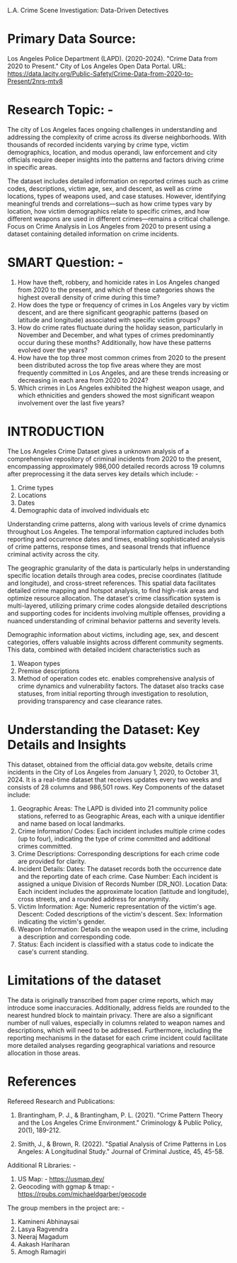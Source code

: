L.A. Crime Scene Investigation: Data-Driven Detectives

# Primary Data Source:
Los Angeles Police Department (LAPD). (2020-2024). "Crime Data from 2020 to Present." City of Los Angeles Open Data Portal.
URL: https://data.lacity.org/Public-Safety/Crime-Data-from-2020-to-Present/2nrs-mtv8

# Research Topic: - 
The city of Los Angeles faces ongoing challenges in understanding and addressing the complexity of crime across its diverse neighborhoods. With thousands of recorded incidents varying by crime type, victim demographics, location, and modus operandi, law enforcement and city officials require deeper insights into the patterns and factors driving crime in specific areas.

The dataset includes detailed information on reported crimes such as crime codes, descriptions, victim age, sex, and descent, as well as crime locations, types of weapons used, and case statuses. However, identifying meaningful trends and correlations—such as how crime types vary by location, how victim demographics relate to specific crimes, and how different weapons are used in different crimes—remains a critical challenge.
Focus on Crime Analysis in Los Angeles from 2020 to present using a dataset containing detailed information on crime incidents.

# SMART Question: - 
1) How have theft, robbery, and homicide rates in Los Angeles changed from 2020 to the present, and which of these categories shows the highest overall density of crime during this time?
2) How does the type or frequency of crimes in Los Angeles vary by victim descent, and are there significant geographic patterns (based on latitude and longitude) associated with specific victim groups?
3) How do crime rates fluctuate during the holiday season, particularly in November and December, and what types of crimes predominantly occur during these months? Additionally, how have these patterns evolved over the years?
4) How have the top three most common crimes from 2020 to the present been distributed across the top five areas where they are most frequently committed in Los Angeles, and are these trends increasing or decreasing in each area from 2020 to 2024?
5) Which crimes in Los Angeles exhibited the highest weapon usage, and which ethnicities and genders showed the most significant weapon involvement over the last five years?

# INTRODUCTION

The Los Angeles Crime Dataset gives a unknown analysis of a comprehensive repository of criminal incidents from 2020 to the present, encompassing approximately 986,000 detailed records across 19 columns after preprocessing it the data serves key details which include:  - 

  1. Crime types
  2. Locations
  3. Dates
  4. Demographic data of involved individuals etc

Understanding crime patterns, along with various levels of crime dynamics throughout Los Angeles. The temporal information captured includes both reporting and occurrence dates and times, enabling sophisticated analysis of crime patterns, response times, and seasonal trends that influence criminal activity across the city.

The geographic granularity of the data is particularly helps in understanding specific location details through area codes, precise coordinates (latitude and longitude), and cross-street references. This spatial data facilitates detailed crime mapping and hotspot analysis, to find high-risk areas and optimize resource allocation. The dataset's crime classification system is multi-layered, utilizing primary crime codes alongside detailed descriptions and supporting codes for incidents involving multiple offenses, providing a nuanced understanding of criminal behavior patterns and severity levels.

Demographic information about victims, including age, sex, and descent categories, offers valuable insights across different community segments. This data, combined with detailed incident characteristics such as 
1) Weapon types 
2) Premise descriptions
3) Method of operation codes etc.
enables comprehensive analysis of crime dynamics and vulnerability factors. The dataset also tracks case statuses, from initial reporting through investigation to resolution, providing transparency and case clearance rates.

# Understanding the Dataset: Key Details and Insights

This dataset, obtained from the official data.gov website, details crime incidents in the City of Los Angeles from January 1, 2020, to October 31, 2024. It is a real-time dataset that receives updates every two weeks and consists of 28 columns and 986,501 rows. Key Components of the dataset include: 
   1.	Geographic Areas: The LAPD is divided into 21 community police stations, referred to as Geographic Areas, each            with a unique identifier and name based on local landmarks.
   2.	Crime Information/ Codes: Each incident includes multiple crime codes (up to four), indicating the type of crime              committed and additional crimes committed.
   3.	Crime Descriptions: Corresponding descriptions for each crime code are provided for clarity.
   4.	Incident Details:
        Dates: The dataset records both the occurrence date and the reporting date of each crime.
        Case Number: Each incident is assigned a unique Division of Records Number (DR_NO).
        Location Data: Each incident includes the approximate location (latitude and longitude), cross streets, and a           rounded address for anonymity.
   5.	Victim Information:
        Age: Numeric representation of the victim's age.
        Descent: Coded descriptions of the victim's descent.
        Sex: Information indicating the victim's gender.
   6.	Weapon Information: Details on the weapon used in the crime, including a description and corresponding code.
   7.	Status: Each incident is classified with a status code to indicate the case's current standing.

# Limitations of the dataset

The data is originally transcribed from paper crime reports, which may introduce some inaccuracies. Additionally, address fields are rounded to the nearest hundred block to maintain privacy. There are also a significant number of null values, especially in columns related to weapon names and descriptions, which will need to be addressed. Furthermore, including the reporting mechanisms in the dataset for each crime incident could facilitate more detailed analyses regarding geographical variations and resource allocation in those areas.

# References 
Refereed Research and Publications:
1) Brantingham, P. J., & Brantingham, P. L. (2021). "Crime Pattern Theory and the Los Angeles Crime Environment." Criminology & Public Policy, 20(1), 189-212.

2) Smith, J., & Brown, R. (2022). "Spatial Analysis of Crime Patterns in Los Angeles: A Longitudinal Study." Journal of Criminal Justice, 45, 45-58.

Additional R Libraries: - 
1) US Map: - https://usmap.dev/
2) Geocoding with ggmap & tmap: - https://rpubs.com/michaeldgarber/geocode 

The group members in the project are: -
1. Kamineni Abhinaysai
2. Lasya Ragvendra
3. Neeraj Magadum
4. Aakash Hariharan
5. Amogh Ramagiri
